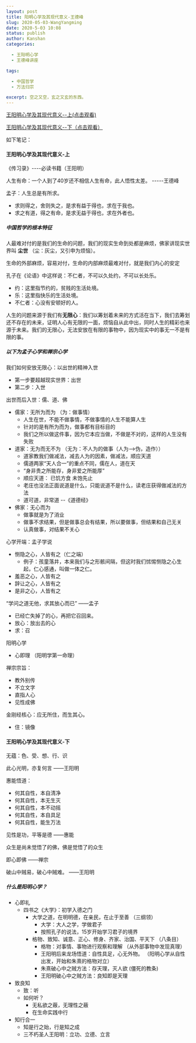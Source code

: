 ```yaml
---
layout: post
title: 阳明心学及其现代意义-王德峰
slug: 2020-05-03-WangYangming
date: 2020-5-03 10:08
status: publish
author: Kanshan
categories: 

  - 王阳明心学
  - 王德峰讲座

tags:

  - 中国哲学
  - 万法归宗

excerpt: 空之又空，玄之又玄的东西。
---
```


[王阳明心学及其现代意义--上(点击观看)](https://www.bilibili.com/video/BV1aQ4y1N78a)

[王阳明心学及其现代意义--下（点击观看）](https://www.bilibili.com/video/BV16f4y1m7cc)

如下笔记：

####                                      王阳明心学及其现代意义-上

《传习录》----必读书籍（王阳明）



人生有命：一个人到了40岁还不相信人生有命，此人悟性太差。   -----王德峰

孟子：人生总是有所求。  

- 求则得之，舍则失之，是求有益于得也，求在于我也。
- 求之有道，得之有命，是求无益于得也，求在外者也。



##### 中国哲学的根本特征

人最难对付的是我们的生命的问题，我们的现实生命到处都是麻烦，佛家讲现实世界叫 **尘世** （尘：灰尘，又引申为烦恼）。

生命的外部麻烦，容易对付，生命的内部麻烦最难对付，就是我们内心的安定

孔子在《论语》中这样说：不仁者，不可以久处约，不可以长处乐。

- 约：这里指节约的，贫贱的生活处境。
- 乐：这里指快乐的生活处境。
- 不仁者：心没有安顿好的人。

人生的问题来源于我们有**无限心**：我们以筹划着未来的方式活在当下，我们去筹划还不存在的未来，证明人心有无限的一面，烦恼自从此中出，同时人生的精彩也来源于未来。我们的无限心，无法安放在有限的事物中，因为现实中的事无一不是有限的事。



##### 以下为孟子心学和禅宗心学

我们如何安放无限心：以出世的精神入世

- 第一步要超越现实世界：出世
- 第二步：入世

出世而后入世：儒、道、佛

- 儒家：无所为而为   （为：做事情） 
  -  人生在世，不能不做事情，不做事情的人生不能算人生
  - 针对的是有所为而为，做事都有目标目的
  - 我们之所以做这件事，因为它本应当做，不做是不对的，这样的人生没有失败
- 道家：无为而无不为  （无为：不人为的做事（人为-->伪，造作））
  - 道家教我们做减法，减去人为的因素，做减法，顺应天道 
  - 儒道两家“天人合一”的重点不同，儒在人，道在天
  - “身非贵之所能存，身非爱之所能厚”
  - 顺应天道： 已饥方食 未饱先止
  - 老庄也没法正面说道是什么，只能说道不是什么，读老庄获得做减法的方法
  -    道可道，非常道   --《道德经》
- 佛家：无心而为
  - 做事就是为了消业
  - 做事不求结果，但是做事总会有结果，所以要做事，但结果和自己无关
  - 认真做事，对结果不关心

心学开端：孟子学说

- 恻隐之心，人皆有之（仁之端）
  - 例子：孩童落井，本来我们与之形骸间隔，但这时我们怵惕恻隐之心生起，仁心感通，叫做一体之仁。
- 羞恶之心，人皆有之
- 辞让之心，人皆有之
- 是非之心，人皆有之

“学问之道无他，求其放心而已”    ——孟子

- 已经亡失掉了的心，再把它召回来。
- 放心：放出去的心
- 求：召

阳明心学

-  心即理   （阳明学第一命理）

禅宗宗旨：

- 教外别传
- 不立文字
- 直指人心
- 见性成佛

金刚经核心：应无所住，而生其心。 

- 住：镜像



#### 王阳明心学及其现代意义-下

无蕴：色、受、想、行、识

此心光明，亦复何言     ——王阳明

惠能悟道：

- 何其自性，本自清净
- 何其自性，本无生灭
- 何其自性，本不动摇
- 何其自性，本自具足
- 何其自性，能生万法

 见性是功，平等是德   ——惠能 

众生是尚未觉悟了的佛，佛是觉悟了的众生

即心即佛   ——禅宗

破山中贼易，破心中贼难。  ——王阳明

##### 什么是阳明心学？ 

- 心即礼
  - 四书之《大学》：初学入德之门
    - 大学之道，在明明德，在亲民，在止于至善   （三纲领）
      - 大学：大人之学，学做君子
      - 按照孔子的说法，15岁开始学习君子的境界
    - 格物、致知、诚意、正心、修身、齐家、治国、平天下  （八条目）
      - 格物：对事情、事物进行观察和理解  （从外部事物中发现真理）
      - 王阳明后来龙场悟道：自性具足，心无外物。  （阳明心学从自性出发，开始和朱熹的格物对立）
      - 朱熹破心中之贼方法：存天理，灭人欲 (僵死的教条)
      - 王阳明破心中之贼方法：良知即是天理
- 致良知
  - 致：听
  - 如何听？
    - 无私欲之蔽，无理性之蔽
    - 在生命实践中行
- 知行合一
  - 知是行之始，行是知之成
  - 三不朽圣人王阳明：立功、立德、立言

